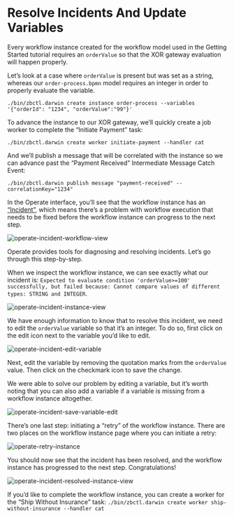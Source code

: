 # Resolve Incidents And Update Variables

Every workflow instance created for the workflow model used in the Getting Started tutorial requires an `orderValue` so that the XOR gateway evaluation will happen properly. 

Let’s look at a case where `orderValue` is present but was set as a string, whereas our `order-process.bpmn` model requires an integer in order to properly evaluate the variable. 

```
./bin/zbctl.darwin create instance order-process --variables '{"orderId": "1234", "orderValue":"99"}'
```

To advance the instance to our XOR gateway, we’ll quickly create a job worker to complete the “Initiate Payment” task: 


```
./bin/zbctl.darwin create worker initiate-payment --handler cat
```


And we’ll publish a message that will be correlated with the instance so we can advance past the “Payment Received” Intermediate Message Catch Event: 


```
./bin/zbctl.darwin publish message "payment-received" --correlationKey="1234"
```


In the Operate interface, you’ll see that the workflow instance has an [“Incident”](https://docs.zeebe.io/reference/incidents.html), which means there’s a problem with workflow execution that needs to be fixed before the workflow instance can progress to the next step. 

![operate-incident-workflow-view](/operate-user-guide/img/Operate-Workflow-View-Incident.png)

Operate provides tools for diagnosing and resolving incidents. Let’s go through this step-by-step. 

When we inspect the workflow instance, we can see exactly what our incident is: `Expected to evaluate condition 'orderValue>=100' successfully, but failed because: Cannot compare values of different types: STRING and INTEGER`.

![operate-incident-instance-view](/operate-user-guide/img/Operate-View-Instance-Incident.png)

We have enough information to know that to resolve this incident, we need to edit the `orderValue` variable so that it’s an integer. To do so, first click on the edit icon next to the variable you’d like to edit. 

![operate-incident-edit-variable](/operate-user-guide/img/Operate-View-Instance-Edit-Icon.png)

Next, edit the variable by removing the quotation marks from the `orderValue` value. Then click on the checkmark icon to save the change. 

We were able to solve our problem by editing a variable, but it’s worth noting that you can also add a variable if a variable is missing from a workflow instance altogether. 

![operate-incident-save-variable-edit](/operate-user-guide/img/Operate-View-Instance-Save-Var-Edit.png)

There’s one last step: initiating a “retry” of the workflow instance. There are two places on the workflow instance page where you can initiate a retry:

![operate-retry-instance](/operate-user-guide/img/Operate-Workflow-Retry-Incident.png)


You should now see that the incident has been resolved, and the workflow instance has progressed to the next step. Congratulations! 

![operate-incident-resolved-instance-view](/operate-user-guide/img/Operate-Incident-Resolved.png)

If you’d like to complete the workflow instance, you can create a worker for the “Ship Without Insurance” task: `./bin/zbctl.darwin create worker ship-without-insurance --handler cat`
